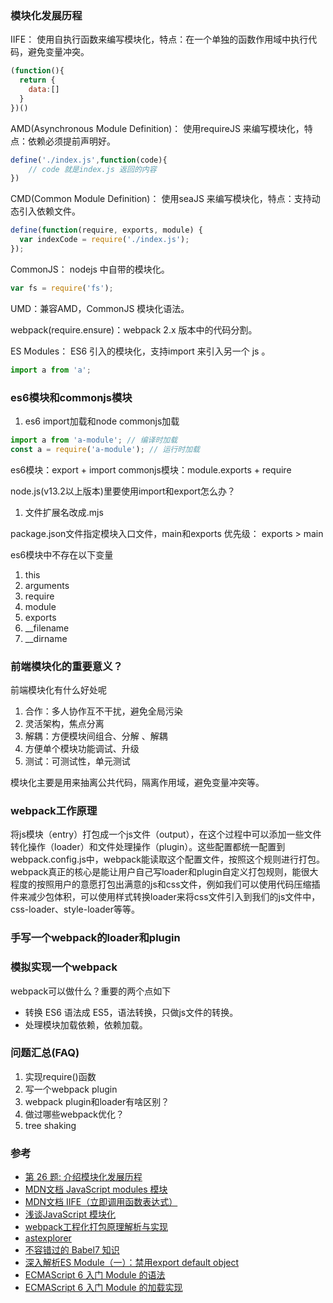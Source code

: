 ### 模块化发展历程  

IIFE： 使用自执行函数来编写模块化，特点：在一个单独的函数作用域中执行代码，避免变量冲突。
```js
(function(){
  return {
	data:[]
  }
})()
```

AMD(Asynchronous Module Definition)： 使用requireJS 来编写模块化，特点：依赖必须提前声明好。
```js
define('./index.js',function(code){
	// code 就是index.js 返回的内容
})
```

CMD(Common Module Definition)： 使用seaJS 来编写模块化，特点：支持动态引入依赖文件。
```js
define(function(require, exports, module) {  
  var indexCode = require('./index.js');
});
```

CommonJS： nodejs 中自带的模块化。
```js
var fs = require('fs');
```
UMD：兼容AMD，CommonJS 模块化语法。

webpack(require.ensure)：webpack 2.x 版本中的代码分割。

ES Modules： ES6 引入的模块化，支持import 来引入另一个 js 。
```js
import a from 'a';
```

### es6模块和commonjs模块

1. es6 import加载和node commonjs加载
```js
import a from 'a-module'; // 编译时加载
const a = require('a-module'); // 运行时加载
```
es6模块：export + import
commonjs模块：module.exports + require

node.js(v13.2以上版本)里要使用import和export怎么办？
1. 文件扩展名改成.mjs

package.json文件指定模块入口文件，main和exports
优先级： exports > main

es6模块中不存在以下变量
1. this
2. arguments
3. require
4. module
5. exports
6. __filename
7. __dirname


### 前端模块化的重要意义？
前端模块化有什么好处呢
1. 合作：多人协作互不干扰，避免全局污染
2. 灵活架构，焦点分离
3. 解耦：方便模块间组合、分解 、解耦
4. 方便单个模块功能调试、升级
5. 测试：可测试性，单元测试

模块化主要是用来抽离公共代码，隔离作用域，避免变量冲突等。

### webpack工作原理
将js模块（entry）打包成一个js文件（output），在这个过程中可以添加一些文件转化操作（loader）和文件处理操作（plugin）。这些配置都统一配置到webpack.config.js中，webpack能读取这个配置文件，按照这个规则进行打包。webpack真正的核心是能让用户自己写loader和plugin自定义打包规则，能很大程度的按照用户的意愿打包出满意的js和css文件，例如我们可以使用代码压缩插件来减少包体积，可以使用样式转换loader来将css文件引入到我们的js文件中，css-loader、style-loader等等。

### 手写一个webpack的loader和plugin


### 模拟实现一个webpack
webpack可以做什么？重要的两个点如下
- 转换 ES6 语法成 ES5，语法转换，只做js文件的转换。
- 处理模块加载依赖，依赖加载。

### 问题汇总(FAQ)
1. 实现require()函数
2. 写一个webpack plugin
3. webpack plugin和loader有啥区别？
4. 做过哪些webpack优化？
5. tree shaking

### 参考  
- [第 26 题: 介绍模块化发展历程](https://github.com/Advanced-Frontend/Daily-Interview-Question/issues/28#issuecomment-470043656)
- [MDN文档 JavaScript modules 模块](https://developer.mozilla.org/zh-CN/docs/Web/JavaScript/Guide/Modules)
- [MDN文档 IIFE（立即调用函数表达式）](https://developer.mozilla.org/zh-CN/docs/Glossary/%E7%AB%8B%E5%8D%B3%E6%89%A7%E8%A1%8C%E5%87%BD%E6%95%B0%E8%A1%A8%E8%BE%BE%E5%BC%8F)
- [浅谈JavaScript 模块化](https://www.jianshu.com/p/2b8a0b6ccae8)
- [webpack工程化打包原理解析与实现 ](https://github.com/airuikun/blog/issues/4)
- [astexplorer](https://astexplorer.net/)
- [不容错过的 Babel7 知识](https://juejin.cn/post/6844904008679686152)
- [深入解析ES Module（一）：禁用export default object](https://zhuanlan.zhihu.com/p/40733281)
- [ECMAScript 6 入门 Module 的语法](https://es6.ruanyifeng.com/#docs/module)
- [ECMAScript 6 入门 Module 的加载实现](https://es6.ruanyifeng.com/#docs/module-loader)